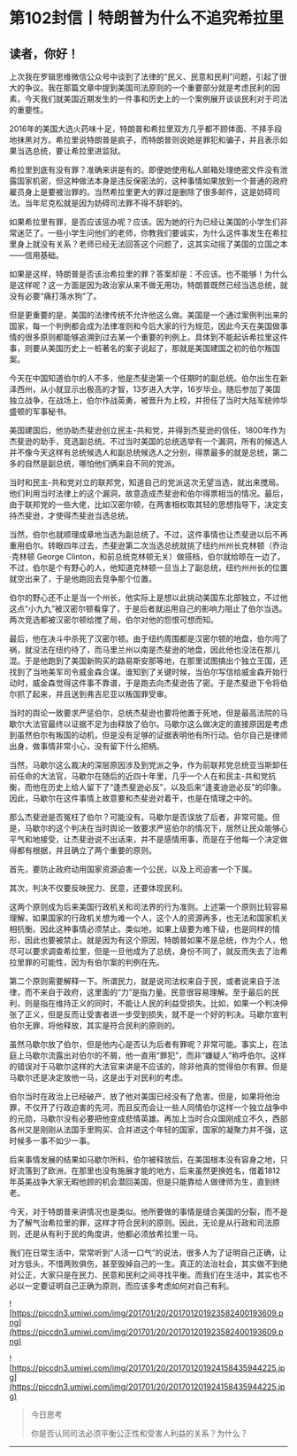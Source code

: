 # 第102封信丨特朗普为什么不追究希拉里

## 读者，你好！

上次我在罗辑思维微信公众号中谈到了法律的“民义、民意和民利”问题，引起了很大的争议。我在那篇文章中提到美国司法原则的一个重要部分就是考虑民利的因素，今天我们就美国近期发生的一件事和历史上的一个案例展开谈谈民利对于司法的重要性。

2016年的美国大选火药味十足，特朗普和希拉里双方几乎都不顾体面、不择手段地抹黑对方。希拉里说特朗普是疯子，而特朗普则说她是罪犯和骗子，并且表示如果当选总统，要让希拉里进监狱。

希拉里到底有没有罪？准确来讲是有的。即便她使用私人邮箱处理绝密文件没有泄露国家机密，但这种做法本身是违反保密法的，这种事情如果放到一个普通的政府雇员身上是要被治罪的。当然希拉里更大的罪过是删除了很多邮件，这是妨碍司法。当年尼克松就是因为妨碍司法罪不得不辞职的。

如果希拉里有罪，是否应该惩办呢？应该。因为她的行为已经让美国的小学生们非常迷茫了。一些小学生问他们的老师，你教我们要诚实，为什么这件事发生在希拉里身上就没有关系？老师已经无法回答这个问题了，这其实动摇了美国的立国之本——信用基础。

如果是这样，特朗普是否该治希拉里的罪？答案却是：不应该。也不能够！为什么是这样呢？这一方面是因为政治家从来不做无用功，特朗普既然已经当选总统，就没有必要“痛打落水狗”了。

但是更重要的是，美国的法律传统不允许他这么做。美国是一个通过案例判出来的国家，每一个判例都会成为法律准则和今后大家的行为规范，因此今天在美国做事情的很多原则都能够追溯到过去某一个重要的判例上。具体到不能起诉希拉里这件事，则要从美国历史上一桩著名的案子说起了，那就是美国建国之初的伯尔叛国案。

今天在中国知道伯尔的人不多，他是杰斐逊第一个任期时的副总统。伯尔出生在新泽西州，从小就显示出极高的才智，13岁进入大学，16岁毕业。随后参加了美国独立战争，在战场上，伯尔作战英勇，被晋升为上校，并担任了当时大陆军统帅华盛顿的军事秘书。

美国建国后，他协助杰斐逊创立民主-共和党，并得到杰斐逊的信任，1800年作为杰斐逊的助手，竞选副总统。不过当时美国的总统选举有一个漏洞，所有的候选人并不像今天这样有总统候选人和副总统候选人之分别，得票最多的就是总统，第二多的自然是副总统，哪怕他们俩来自不同的党派。

当时和民主-共和党对立的联邦党，知道自己的党派这次无望当选，就出来搅局。他们利用当时法律上的这个漏洞，故意造成杰斐逊和伯尔得票相当的情况。最后，由于联邦党的一些大佬，比如汉密尔顿，在两害相权取其轻的思想指导下，决定支持杰斐逊，才使得杰斐逊当选总统。

当然，伯尔也就顺理成章地当选为副总统了。不过，这件事情也让杰斐逊以后不再重用伯尔。转眼四年过去，杰斐逊第二次当选总统就挑了纽约州州长克林顿（乔治·克林顿 George Clinton，和前总统克林顿无关）做搭档，伯尔就给晾在一边了。不过，伯尔是个有野心的人，他知道克林顿一旦当上了副总统，纽约州州长的位置就空出来了，于是他跑回去竞争那个位置。

伯尔的野心还不止是当一个州长，他实际上是想以此挑动美国东北部独立，不过他这点“小九九”被汉密尔顿看穿了，于是后者就运用自己的影响力阻止了伯尔当选。两次竞选都被汉密尔顿给搅了局，伯尔对他的怨恨可想而知。

最后，他在决斗中杀死了汉密尔顿。由于纽约周围都是汉密尔顿的地盘，伯尔闯了祸，就没法在纽约待了，而马里兰州以南是杰斐逊的地盘，因此他也没法在那儿混。于是他跑到了美国新购买的路易斯安那等地，在那里试图搞出个独立王国，还找到了当地美军司令威金森合谋。谁知到了关键时候，当伯尔写信给威金森开始行动时，威金森觉得这件事不靠谱，于是跑去向杰斐逊告了密。于是杰斐逊下令将伯尔抓了起来，并且送到弗吉尼亚以叛国罪受审。

当时的舆论一致要求严惩伯尔，总统杰斐逊也要将他置于死地，但是最高法院的马歇尔大法官最终以证据不足为由释放了伯尔。马歇尔这么做决定的直接原因是考虑到虽然伯尔有叛国的动机，但是没有足够的证据表明他有所行动。伯尔自己是律师出身，做事情非常小心，没有留下什么把柄。

当然，马歇尔这么裁决的深层原因涉及到党派之争，作为前联邦党总统亚当斯卸任前任命的大法官，马歇尔在随后的近四十年里，几乎一个人在和民主-共和党抗衡，而他在历史上给人留下了“逢杰斐逊必反”，以及后来“逢麦迪逊必反”的印象。因此，马歇尔在这件事情上故意要和杰斐逊对着干，也是在情理之中的。

那么杰斐逊是否冤枉了伯尔？可能没有。马歇尔是否误放了后者，非常可能。但是，马歇尔的这个判决在当时舆论一致要求严惩伯尔的情况下，居然让民众能够心平气和地接受，让杰斐逊说不出话来，并不是感情用事，而是在于他每一个决定做得都有根据，并且确立了两个重要的原则。

首先，要防止政府动用国家资源迫害一个公民，以及上司迫害一个下属。

其次，判决不仅要反映民力、民意，还要体现民利。

这两个原则成为后来美国行政机关和司法界的行为准则。上述第一个原则比较容易理解，如果国家的行政机关想为难一个人，这个人的资源再多，也无法和国家机关相抗衡。因此这种事情必须禁止。类似地，如果上级要为难下级，也是同样的情形，因此也要被禁止。就是因为有这个原因，特朗普如果不是总统，作为个人，他尽可以要求调查希拉里，但是一旦他成为了总统，身份不同了，就反而失去了治希拉里罪的可能性，因为有伯尔案的判例在先。

第二个原则需要解释一下。所谓民力，就是说司法权来自于民，或者说来自于法律，而不来自于政府，这里面的“力”是指力量。民意很容易理解。至于最后的民利，则是指在维持正义的同时，不能让人民的利益受损失。比如，如果一个判决伸张了正义，但是反而让受害者进一步受到损失，就不是一个好的判决。马歇尔宣判伯尔无罪，将他释放，其实是符合民利的原则的。

虽然马歇尔放了伯尔，但是他内心是否认为后者有罪呢？非常可能。事实上，在法庭上马歇尔流露出对伯尔的不屑，他一直用“罪犯”，而非“嫌疑人”称呼伯尔。这样的错误对于马歇尔这样的大法官来讲是不应该的，除非他真的觉得伯尔有罪。但是马歇尔还是决定放他一马，这是出于对民利的考虑。

伯尔当时在政治上已经破产，放了他对美国已经没有了危害。但是，如果将他治罪，不仅开了行政迫害的先河，而且反而会让一些人同情伯尔这样一个独立战争中的元勋，马歇尔没有必要把他变成悲情英雄。再加上当时合众国刚成立不久，西部各州又是刚刚从法国手里购买、合并进这个年轻的国家，国家的凝聚力并不强，这时候多一事不如少一事。

后来事情发展的结果如马歇尔所料，伯尔被释放后，在美国根本没有容身之地，只好流落到了欧洲，在那里也没有施展才能的地方，后来虽然更换姓名，借着1812年英美战争大家无暇他顾的机会潜回美国，但是只能靠给人做律师为生，直到终老。

今天，对于特朗普来讲情况也是类似。他所要做的事情是缝合美国的分裂，而不是为了解气治希拉里的罪，这样才符合民利的原则。因此，无论是从行政和司法原则，还是从有利于民的角度讲，他都必须放希拉里一马。

我们在日常生活中，常常听到“人活一口气”的说法，很多人为了证明自己正确，让对方低头，不惜两败俱伤，甚至毁掉自己的一生。真正的法治社会，其实做不到绝对公正，大家只是在民力、民意和民利之间寻找平衡。而我们在生活中，其实也不必以一定要证明自己正确为原则，而应该多考虑如何对自己有利。

![https://piccdn3.umiwi.com/img/201701/20/201701201923582400193609.png](https://piccdn3.umiwi.com/img/201701/20/201701201923582400193609.png)

![https://piccdn3.umiwi.com/img/201701/20/201701201924158435944225.jpg](https://piccdn3.umiwi.com/img/201701/20/201701201924158435944225.jpg)

> 今日思考
> 
> 你是否认同司法必须平衡公正性和受害人利益的关系？为什么？

---
